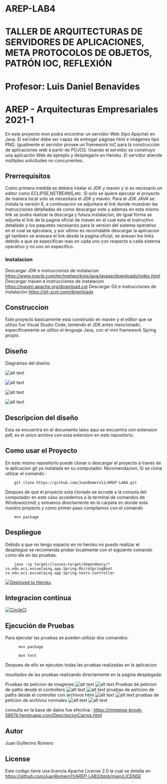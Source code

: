 # AREP-LAB4

# TALLER DE ARQUITECTURAS DE SERVIDORES DE APLICACIONES, META PROTOCOLOS DE OBJETOS, PATRÓN IOC, REFLEXIÓN
# Profesor: Luis Daniel Benavides
# AREP - Arquitecturas Empresariales 2021-1

En este proyecto mvn podra encontrar un servidor Web (tipo Apache) en Java. El servidor debe ser capaz de entregar páginas html e imágenes tipo PNG. Igualmente el servidor  provee un framework IoC para la construcción de aplicaciones web a partir de POJOS. Usando el servidor se construyo una aplicación Web de ejemplo y desplegarlo en Heroku. El servidor atiende múltiples solicitudes no concurrentes.

## Prerrequisitos

Como primera medida se debera intalar el JDK y maven y si es necesario un editor como ECLIPSE,NETBEANS,etc. Si solo se quiere ejecutar el proyecto de manera local solo se necesitara el JDK y maven. Para el JDK JAVA se instala la versión 8, a continuacion se adjuntara el link donde muestran las instrucciones detalladas de como descargar este y ademas en esta mismo link se podra realizar la descarga y futura instalacion, de igual forma se adjunta el link de la pagina oficial de maven en el cual esta el instructivo detallado y los paquetes necesarios para la version del sistema operativo en el cual se ejecutara, y por ultimo es recomdable descargar la aplicacion git tambien se anexara el link desde la pagina oficial, se anexan los links debido a que se especifican mas en cada uno con respecto a cada sistema operativo y no uno en especifico.

### Instalacion

Descargar JDK e instrucciones de instalacion
https://www.oracle.com/technetwork/es/java/javase/downloads/index.html
Descargar maven e instrucciones de instalacion
https://maven.apache.org/download.cgi
Descargar Git e instrucciones de instalacion
https://git-scm.com/downloads

## Construccion
Este proyecto basicamente esta construido en maven y el editor que se utilizo fue Visual Studio Code, teniendo el JDK antes mencionado, especificamente se utilizo el lenguaje Java, con el mini framework Spring propio.

## Diseño
Diagramas del diseño

![alt text]()

![alt text]()

![alt text]()

![alt text]()

## Descripcion del diseño
Esta se encuentra en el documento latex aqui se encuentra con extension pdf, es el unico archivo con esta extension en este repositorio.

## Como usar el Proyecto
En este mismo repositorio puede clonar o descargar el proyecto a traves de la aplicacion git ya instalada en su computador. Recomendacion, Si se clona utilizar el comando :

        git clone https://github.com/JuanRomero11/AREP-LAB4.git
        
Despues de que el proyecto esta clonado se accede a la consola del computador en este caso accedemos a la terminal de comandos de Windows(cmd) y entramos directamente en la carpeta en donde esta nuestro proyecto y como primer paso compilamos con el comando 

        mvn package

      
## Despliegue
Debido a que no tengo espacio en mi heroku no puedo realizar el despliegue se recomienda probar localmente con el siguiente comando como die en las pruebas.

        java -cp target/classes;target/dependency/* co.edu.eci.escuelaing.app.Spring.MicroSpringBoot co.edu.eci.escuelaing.app.Spring.tests.Controller

[![Deployed to Heroku](https://www.herokucdn.com/deploy/button.png)]()


## Integracion continua

[![CircleCI](https://circleci.com/gh/circleci/circleci-docs.svg?style=svg)](https://app.circleci.com/pipelines/github/JuanRomero11/AREP-LAB3)

## Ejecución de Pruebas

Para ejecutar las pruebas se pueden utilizar dos comandos:

          mvn package
          
          mvn test
          
Despues de ello se ejecutan todas las pruebas realizadas en la aplicacion

resultados de las pruebas realizando directamente en la pagina desplegada:

Pruebas de peticion de imagenes
![alt text]()
![alt text]()
Pruebas de peticion de paths desde el controllers
![alt text]()
![alt text]()
pruebas de peticion de paths desde el controller con archivos html
![alt text]()
![alt text]()
pruebas de peticion de archivos normales
![alt text]()
![alt text]()


consulta en la base de datos fue efectiva :
https://immense-brook-58674.herokuapp.com/DescripcionCarros.html

## Autor
Juan Guillermo Romero 
## License
Este codigo tiene una licencia Apache License 2.0 la cual se detalla en https://github.com/JuanRomero11/AREP-LAB3/blob/main/LICENSE
